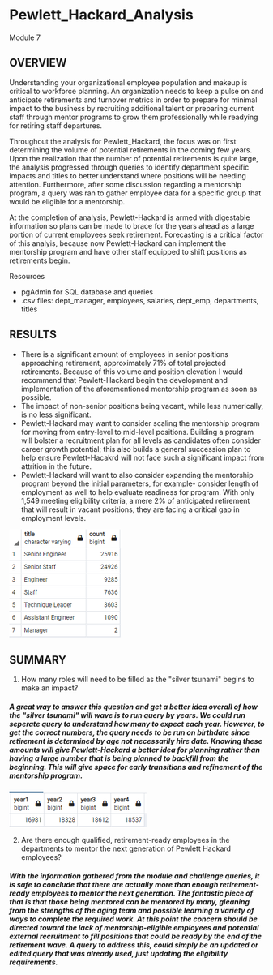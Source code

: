 # Pewlett_Hackard_Analysis
Module 7

## OVERVIEW
Understanding your organizational employee population and makeup is critical to workforce planning.  An organization needs to keep a pulse on and anticipate retirements and turnover metrics in order to prepare for minimal impact to the business by recruiting additional talent or preparing current staff through mentor programs to grow them professionally while readying for retiring staff departures.

Throughout the analysis for Pewlett_Hackard, the focus was on first determining the volume of potential retirements in the coming few years.  Upon the realization that the number of potential retirements is quite large, the analysis progressed through queries to identify department specific impacts and titles to better understand where positions will be needing attention. Furthermore, after some discussion regarding a mentorship program, a query was ran to gather employee data for a specific group that would be eligible for a mentorship. 

At the completion of analysis, Pewlett-Hackard is armed with digestable information so plans can be made to brace for the years ahead as a large portion of current employees seek retirement.  Forecasting is a critical factor of this analyis, because now Pewlett-Hackard can implement the mentorship program and have other staff equipped to shift positions as retirements begin. 

Resources
- pgAdmin for SQL database and queries
- .csv files: dept_manager, employees, salaries, dept_emp, departments, titles

## RESULTS
 
* There is a significant amount of employees in senior positions approaching retirement, approximately 71% of total projected retirements. Because of this volume and position elevation I would recommend that Pewlett-Hackard begin the development and implementation of the aforementioned mentorship program as soon as possible.
* The impact of non-senior positions being vacant, while less numerically, is no less significant.  
* Pewlett-Hackard may want to consider scaling the mentorship program for moving from entry-level to mid-level positions.  Building a program will bolster a recruitment plan for all levels as candidates often consider career growth potential; this also builds a general succession plan to help ensure Pewlett-Hacakrd will not face such a significant impact from attrition in the future. 
* Pewlett-Hackard will want to also consider expanding the mentorship program beyond the initial parameters, for example- consider length of employment as well to help evaluate readiness for program. With only 1,549 meeting eligibility criteria, a mere 2% of anticipated retirement that will result in vacant positions, they are facing a critical gap in employment levels. 

![retiring_titles](https://github.com/RachelRautenberg/Pewlett_Hackard_Analysis/blob/main/Resources/retiring_titles.PNG)

## SUMMARY

1. How many roles will need to be filled as the "silver tsunami" begins to make an impact?
##### A great way to answer this question and get a better idea overall of how the "silver tsunami" will wave is to run query by years. We could run seperate query to understand how many to expect each year. However, to get the correct numbers, the query needs to be run on birthdate since retirement is determined by age not necessarily hire date. Knowing these amounts will give Pewlett-Hackard a better idea for planning rather than having a large number that is being planned to backfill from the beginning.  This will give space for early transitions and refinement of the mentorship program. 

![retirement by year](https://github.com/RachelRautenberg/Pewlett_Hackard_Analysis/blob/main/Resources/retirement_by_year.png)


2. Are there enough qualified, retirement-ready employees in the departments to mentor the next generation of Pewlett Hackard employees?
##### With the information gathered from the module and challenge queries, it is safe to conclude that there are actually more than enough retirement-ready employees to mentor the next generation.  The fantastic piece of that is that those being mentored can be mentored by many, gleaning from the strengths of the aging team and possible learning a variety of ways to complete the required work.  At this point the concern should be directed toward the lack of mentorship-eligible employees and potential external recruitment to fill positions that could be ready by the end of the retirement wave. A query to address this, could simply be an updated or edited query that was already used, just updating the eligibility requirements. 

